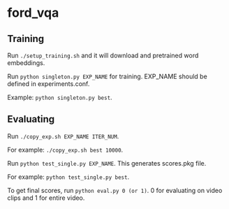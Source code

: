 # ford_vqa

## Training

Run `./setup_training.sh` and it will download and pretrained word embeddings.

Run `python singleton.py EXP_NAME` for training. EXP_NAME should be defined in experiments.conf.

Example: `python singleton.py best`.

## Evaluating

Run `./copy_exp.sh EXP_NAME ITER_NUM`.

For example: `./copy_exp.sh best 10000`.

Run `python test_single.py EXP_NAME`. This generates scores.pkg file.

For example: `python test_single.py best`.

To get final scores, run `python eval.py 0 (or 1)`. 0 for evaluating on video clips and 1 for entire video.
